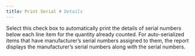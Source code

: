 ```yaml
---
title: Print Serial # Details
---
```



Select this check box to automatically print the details of serial numbers  below each line item for the quantity already counted. For auto-serialized  items that have manufacturer’s serial numbers assigned to them, the report  displays the manufacturer’s serial numbers along with the serial numbers.
